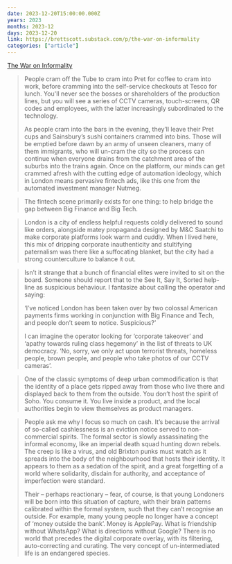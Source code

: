 ```yaml
---
date: 2023-12-20T15:00:00.000Z
years: 2023
months: 2023-12
days: 2023-12-20
link: https://brettscott.substack.com/p/the-war-on-informality
categories: ["article"]
---
```

[The War on Informality](https://brettscott.substack.com/p/the-war-on-informality)

> People cram off the Tube to cram into Pret for coffee to cram into work, before cramming into the self-service checkouts at Tesco for lunch. You'll never see the bosses or shareholders of the production lines, but you will see a series of CCTV cameras, touch-screens, QR codes and employees, with the latter increasingly subordinated to the technology.
> 
> As people cram into the bars in the evening, they’ll leave their Pret cups and Sainsbury’s sushi containers crammed into bins. Those will be emptied before dawn by an army of unseen cleaners, many of them immigrants, who will un-cram the city so the process can continue when everyone drains from the catchment area of the suburbs into the trains again. Once on the platform, our minds can get crammed afresh with the cutting edge of automation ideology, which in London means pervasive fintech ads, like this one from the automated investment manager Nutmeg.

> The fintech scene primarily exists for one thing: to help bridge the gap between Big Finance and Big Tech.

> London is a city of endless helpful requests coldly delivered to sound like orders, alongside matey propaganda designed by M&C Saatchi to make corporate platforms look warm and cuddly. When I lived here, this mix of dripping corporate inauthenticity and stultifying paternalism was there like a suffocating blanket, but the city had a strong counterculture to balance it out.

> Isn’t it strange that a bunch of financial elites were invited to sit on the board. Someone should report that to the See It, Say It, Sorted help-line as suspicious behaviour. I fantasize about calling the operator and saying:
> 
>    ‘I’ve noticed London has been taken over by two colossal American payments firms working in conjunction with Big Finance and Tech, and people don’t seem to notice. Suspicious?’
> 
> I can imagine the operator looking for ‘corporate takeover’ and ‘apathy towards ruling class hegemony’ in the list of threats to UK democracy. ‘No, sorry, we only act upon terrorist threats, homeless people, brown people, and people who take photos of our CCTV cameras’.

> One of the classic symptoms of deep urban commodification is that the identity of a place gets ripped away from those who live there and displayed back to them from the outside. You don’t host the spirit of Soho. You consume it. You live inside a product, and the local authorities begin to view themselves as product managers.

> People ask me why I focus so much on cash. It’s because the arrival of so-called cashlessness is an eviction notice served to non-commercial spirits. The formal sector is slowly assassinating the informal economy, like an imperial death squad hunting down rebels. The creep is like a virus, and old Brixton punks must watch as it spreads into the body of the neighbourhood that hosts their identity. It appears to them as a sedation of the spirit, and a great forgetting of a world where solidarity, disdain for authority, and acceptance of imperfection were standard.
> 
> Their – perhaps reactionary – fear, of course, is that young Londoners will be born into this situation of capture, with their brain patterns calibrated within the formal system, such that they can’t recognise an outside. For example, many young people no longer have a concept of ‘money outside the bank’. Money is ApplePay. What is friendship without WhatsApp? What is directions without Google? There is no world that precedes the digital corporate overlay, with its filtering, auto-correcting and curating. The very concept of un-intermediated life is an endangered species.
